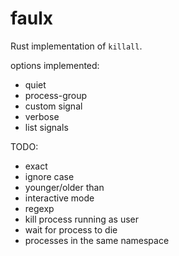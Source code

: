 # faulx

Rust implementation of `killall`.

options implemented:

- quiet
- process-group
- custom signal
- verbose
- list signals

TODO:

- exact
- ignore case
- younger/older than
- interactive mode
- regexp
- kill process running as user
- wait for process to die
- processes in the same namespace
